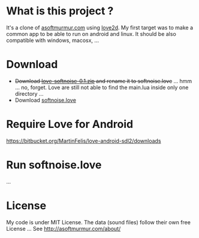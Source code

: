 What is this project ?
======================


It's a clone of [asoftmurmur.com](http://asoftmurmur.com/) using [love2d](http://love2d.org/).
My first target was to make a common app to be able to run on android and linux.
It should be also compatible with windows, macosx, ...


Download
========

* <strike>Download [love-softnoise-0.1.zip](https://codeload.github.com/tst2005/love-softnoise/zip/v0.1) and rename it to softnoise.love</strike> ... hmm ... no, forget. Love are still not able to find the main.lua inside only one directory ...
* Download [softnoise.love](https://www.worldmaster.fr/static/softnoise.love)



Require Love for Android
========================

https://bitbucket.org/MartinFelis/love-android-sdl2/downloads

Run softnoise.love
==================

...


License
=======

My code is under MIT License.
The data (sound files) follow their own free License ...
See http://asoftmurmur.com/about/
